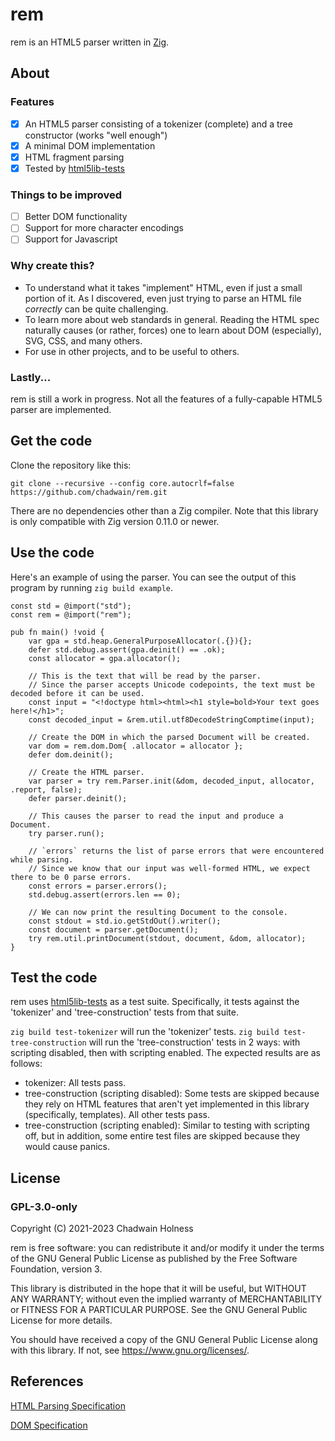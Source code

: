 # rem
rem is an HTML5 parser written in [Zig](https://ziglang.org).

## About
### Features
- [x] An HTML5 parser consisting of a tokenizer (complete) and a tree constructor (works "well enough")
- [x] A minimal DOM implementation
- [x] HTML fragment parsing
- [x] Tested by [html5lib-tests](https://github.com/chadwain/html5lib-tests)

### Things to be improved
- [ ] Better DOM functionality
- [ ] Support for more character encodings
- [ ] Support for Javascript

### Why create this?
* To understand what it takes "implement" HTML, even if just a small portion of it. As I discovered, even just trying to parse an HTML file _correctly_ can be quite challenging.
* To learn more about web standards in general. Reading the HTML spec naturally causes (or rather, forces) one to learn about DOM (especially), SVG, CSS, and many others.
* For use in other projects, and to be useful to others.

### Lastly...
rem is still a work in progress. Not all the features of a fully-capable HTML5 parser are implemented.

## Get the code
Clone the repository like this:
```
git clone --recursive --config core.autocrlf=false https://github.com/chadwain/rem.git
```

There are no dependencies other than a Zig compiler. Note that this library is only compatible with Zig version 0.11.0 or newer.

## Use the code
Here's an example of using the parser. You can see the output of this program by running `zig build example`.

```zig
const std = @import("std");
const rem = @import("rem");

pub fn main() !void {
    var gpa = std.heap.GeneralPurposeAllocator(.{}){};
    defer std.debug.assert(gpa.deinit() == .ok);
    const allocator = gpa.allocator();

    // This is the text that will be read by the parser.
    // Since the parser accepts Unicode codepoints, the text must be decoded before it can be used.
    const input = "<!doctype html><html><h1 style=bold>Your text goes here!</h1>";
    const decoded_input = &rem.util.utf8DecodeStringComptime(input);

    // Create the DOM in which the parsed Document will be created.
    var dom = rem.dom.Dom{ .allocator = allocator };
    defer dom.deinit();

    // Create the HTML parser.
    var parser = try rem.Parser.init(&dom, decoded_input, allocator, .report, false);
    defer parser.deinit();

    // This causes the parser to read the input and produce a Document.
    try parser.run();

    // `errors` returns the list of parse errors that were encountered while parsing.
    // Since we know that our input was well-formed HTML, we expect there to be 0 parse errors.
    const errors = parser.errors();
    std.debug.assert(errors.len == 0);

    // We can now print the resulting Document to the console.
    const stdout = std.io.getStdOut().writer();
    const document = parser.getDocument();
    try rem.util.printDocument(stdout, document, &dom, allocator);
}
```

## Test the code
rem uses [html5lib-tests](https://github.com/html5lib/html5lib-tests) as a test suite. Specifically, it tests against the 'tokenizer' and 'tree-construction' tests from that suite. 

`zig build test-tokenizer` will run the 'tokenizer' tests.
`zig build test-tree-construction` will run the 'tree-construction' tests in 2 ways: with scripting disabled, then with scripting enabled.
The expected results are as follows:
- tokenizer: All tests pass.
- tree-construction (scripting disabled): Some tests are skipped because they rely on HTML features that aren't yet implemented in this library (specifically, templates). All other tests pass.
- tree-construction (scripting enabled): Similar to testing with scripting off, but in addition, some entire test files are skipped because they would cause panics.

## License
### GPL-3.0-only
Copyright (C) 2021-2023 Chadwain Holness

rem is free software: you can redistribute it and/or modify it under the terms of the GNU General Public License as published by the Free Software Foundation, version 3.

This library is distributed in the hope that it will be useful, but WITHOUT ANY WARRANTY; without even the implied warranty of MERCHANTABILITY or FITNESS FOR A PARTICULAR PURPOSE.  See the GNU General Public License for more details.

You should have received a copy of the GNU General Public License along with this library.  If not, see <https://www.gnu.org/licenses/>.

## References
[HTML Parsing Specification](https://html.spec.whatwg.org/multipage/parsing.html)

[DOM Specification](https://dom.spec.whatwg.org/)
